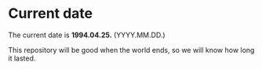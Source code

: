 # Current date

The current date is **1994.04.25.** (YYYY.MM.DD.)

This repository will be good when the world ends, so we will know how long it lasted.